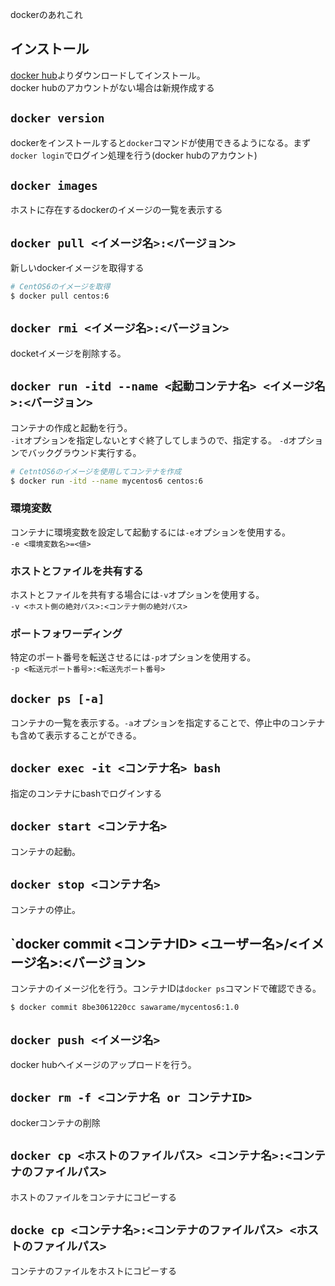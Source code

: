 [Docker Desktop for Mac]: https://hub.docker.com/editions/community/docker-ce-desktop-mac

dockerのあれこれ

## インストール
[docker hub][Docker Desktop for Mac]よりダウンロードしてインストール。  
docker hubのアカウントがない場合は新規作成する  

## `docker version`
dockerをインストールすると`docker`コマンドが使用できるようになる。まず`docker login`でログイン処理を行う(docker hubのアカウント)

## `docker images`
ホストに存在するdockerのイメージの一覧を表示する

## `docker pull <イメージ名>:<バージョン>`
新しいdockerイメージを取得する
```bash
# CentOS6のイメージを取得
$ docker pull centos:6
```

## `docker rmi <イメージ名>:<バージョン>`
docketイメージを削除する。

## `docker run -itd --name <起動コンテナ名> <イメージ名>:<バージョン>`
コンテナの作成と起動を行う。  
`-it`オプションを指定しないとすぐ終了してしまうので、指定する。
`-d`オプションでバックグラウンド実行する。
```bash
# CetntOS6のイメージを使用してコンテナを作成
$ docker run -itd --name mycentos6 centos:6
```

### 環境変数
コンテナに環境変数を設定して起動するには`-e`オプションを使用する。  
`-e <環境変数名>=<値>`

### ホストとファイルを共有する
ホストとファイルを共有する場合には`-v`オプションを使用する。  
`-v <ホスト側の絶対パス>:<コンテナ側の絶対パス>`

### ポートフォワーディング
特定のポート番号を転送させるには`-p`オプションを使用する。  
`-p <転送元ポート番号>:<転送先ポート番号>`

## `docker ps [-a]`
コンテナの一覧を表示する。`-a`オプションを指定することで、停止中のコンテナも含めて表示することができる。

## `docker exec -it <コンテナ名> bash`
指定のコンテナにbashでログインする

## `docker start <コンテナ名>`
コンテナの起動。

## `docker stop <コンテナ名>`
コンテナの停止。

## `docker commit <コンテナID> <ユーザー名>/<イメージ名>:<バージョン>
コンテナのイメージ化を行う。コンテナIDは`docker ps`コマンドで確認できる。
```bash
$ docker commit 8be3061220cc sawarame/mycentos6:1.0
```

## `docker push <イメージ名>`
docker hubへイメージのアップロードを行う。

## `docker rm -f <コンテナ名 or コンテナID>`
dockerコンテナの削除

## `docker cp <ホストのファイルパス> <コンテナ名>:<コンテナのファイルパス>`
ホストのファイルをコンテナにコピーする

## `docke cp <コンテナ名>:<コンテナのファイルパス> <ホストのファイルパス>`
コンテナのファイルをホストにコピーする
